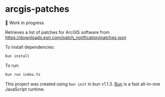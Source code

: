 # arcgis-patches

🚧 Work in progress

Retrieves a list of patches for ArcGIS software from https://downloads.esri.com/patch_notification/patches.json

To install dependencies:

```bash
bun install
```

To run:

```bash
bun run index.ts
```

This project was created using `bun init` in bun v1.1.3. [Bun](https://bun.sh) is a fast all-in-one JavaScript runtime.
